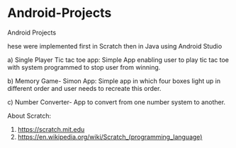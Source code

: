 # Android-Projects
Android Projects

hese were implemented first in Scratch then in Java using Android Studio

a)	Single Player Tic tac toe app: Simple App enabling user to play tic tac toe with system programmed to stop user from winning. 

b)	Memory Game- Simon App: Simple app in which four boxes light up in different order and user needs to recreate this order.

c)	Number Converter- App to convert from one number system to another.

About Scratch:

1) https://scratch.mit.edu
2) https://en.wikipedia.org/wiki/Scratch_(programming_language)
